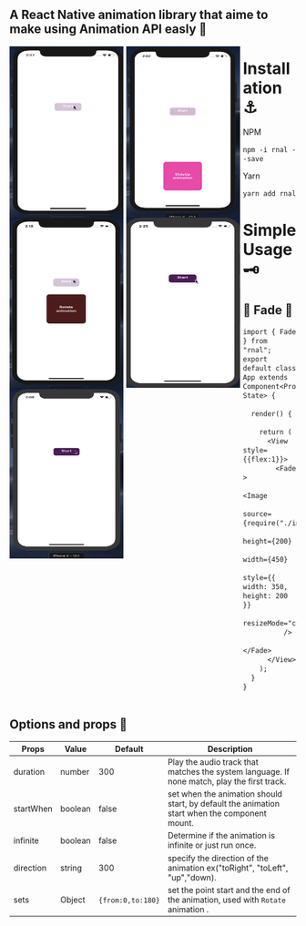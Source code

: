 ## A React Native animation library that aime to make using Animation API easly 🚀
<img src="./images/Fade.gif"
     alt="Markdown Monster icon"
     width="150px"
     height="300px"
     style="float: left; margin-right: 5px; width:200px"   />
     <img src="./images/SlideUp.gif"
     alt="Markdown Monster icon"
      width="150px"
     height="300px"
     style="float: left; margin-right: 5px; width:200px" width="150px"
     height="300px" />
      <img src="./images/infinite.gif"
     alt="Markdown Monster icon"
      width="150px"
     height="300px"
     style="float: left; margin-right: 5px; width:200px"   />
     <img src="./images/ZoomIn.gif"
     alt="Markdown Monster icon"
      width="150px"
     height="300px"
     style="float: left; margin-right: 5px; width:200px"   />
           <img src="./images/SlideInRight.gif"
     alt="Markdown Monster icon"
      width="150px"
     height="300px"
     style="float: left; margin-right: 5px; width:200px"/>

# Installation ⚓️
- NPM
```
npm -i rnal --save
```

- Yarn
```
yarn add rnal
```

# Simple Usage 🗝

## 🎈 Fade  🎈
```
import { Fade } from "rnal";
export default class App extends Component<Props, State> {

  render() {
  
    return (
      <View style={{flex:1}}>
        <Fade >
          <Image
            source={require("./images/flowrs.jpg")}
            height={200}
            width={450}
            style={{ width: 350, height: 200 }}
            resizeMode="cover"
          />
        </Fade>
      </View>
    );
  }
}


```


 ## Options and props 🎁
 
| Props     | Value   | Default           | Description                                                                                   |
| --------- | ------- | ----------------- | --------------------------------------------------------------------------------------------- |
| duration  | number  | 300               | Play the audio track that matches the system language. If none match, play the first track.   |
| startWhen | boolean | false             | set when the animation should start, by default the animation start when the component mount. |
| infinite  | boolean | false             | Determine if the animation is infinite or just run once.                                      |
| direction | string  | 300               | specify the direction of the animation ex("toRight", "toLeft", "up","down).                   |
| sets      | Object  | `{from:0,to:180}` | set the point start and the end  of the animation, used with `Rotate` animation .             |

